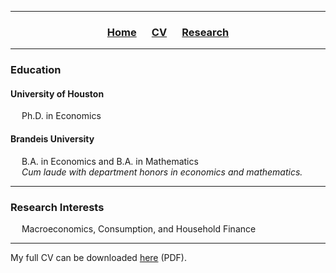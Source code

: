 ___

<h3> 
    <p align="center"> 
        <a href="https://xmgbautista.github.io/">Home</a> &emsp;
        <a href="https://xmgbautista.github.io/cv">CV</a> &emsp;
        <a href="https://xmgbautista.github.io/research">Research</a> <!-- &emsp;
        <a href="https://xmgbautista.github.io/teaching">Teaching</a> -->
    </p>
</h3>

___

<h3> 
    Education
</h3>
<h4>
    University of Houston 
</h4>
    <html>&emsp; Ph.D. in Economics</html>
    
<h4>
    Brandeis University
</h4>
    <html>&emsp; B.A. in Economics and B.A. in Mathematics <br></html>
    <html>&emsp; <em> Cum laude with department honors in economics and mathematics.</em></html>

___

<h3> 
    Research Interests
</h3>
    <html>&emsp; Macroeconomics, Consumption, and Household Finance <br></html>
    
___

My full CV can be downloaded <a href="https://www.dropbox.com/s/i6kiv7j366r4d58/cv_xmgbautista.pdf?dl=0">here</a> (PDF).
